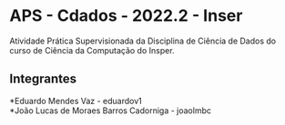 # APS - Cdados - 2022.2 - Inser  
Atividade Prática Supervisionada da Disciplina de Ciência de Dados do curso de Ciência da Computação do Insper. 
## Integrantes
*Eduardo Mendes Vaz - eduardov1  
*João Lucas de Moraes Barros Cadorniga - joaolmbc
